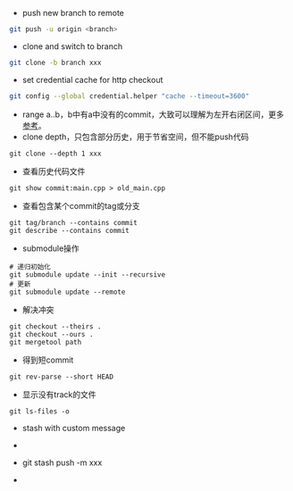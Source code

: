 * push new branch to remote
```bash
git push -u origin <branch>
```
* clone and switch to branch
```bash
git clone -b branch xxx
```
* set credential cache for http checkout
```bash
git config --global credential.helper "cache --timeout=3600"
```
* range a..b，b中有a中没有的commit，大致可以理解为左开右闭区间，更多[参考](https://git-scm.com/book/en/v2/Git-Tools-Revision-Selection)。
* clone depth，只包含部分历史，用于节省空间，但不能push代码
```
git clone --depth 1 xxx
```
* 查看历史代码文件
```
git show commit:main.cpp > old_main.cpp
```
* 查看包含某个commit的tag或分支
```
git tag/branch --contains commit
git describe --contains commit
```
* submodule操作
```
# 递归初始化
git submodule update --init --recursive
# 更新
git submodule update --remote
```
* 解决冲突
```
git checkout --theirs .
git checkout --ours .
git mergetool path
```
* 得到短commit
```
git rev-parse --short HEAD
```

* 显示没有track的文件
```
git ls-files -o
```

* stash with custom message
* ```
* git stash push -m xxx
* ```

